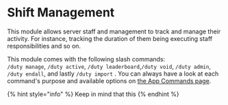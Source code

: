 # Shift Management

This module allows server staff and management to track and manage their activity. For instance, tracking the duration of them being executing staff responsibilities and so on.

This module comes with the following slash commands:\
`/duty manage`, `/duty active`, `/duty leaderboard`,`/duty void`, `/duty admin`, `/duty endall`, and lastly `/duty import` . You can always have a look at each command's purpose and available options on [the App Commands page](../../getting-started/quickstart/application-commands.md).

{% hint style="info" %}
Keep in mind that this
{% endhint %}
